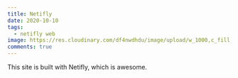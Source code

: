 ```yaml
---
title: Netifly
date: 2020-10-10
tags:
  - netifly web
image: https://res.cloudinary.com/df4nwdhdu/image/upload/w_1000,c_fill,ar_1:1,g_auto,r_max,bo_5px_solid_red,b_rgb:262c35/v1602359497/samples/landscapes/nature-mountains.jpg
comments: true
---
```

This site is built with Netifly, which is awesome.